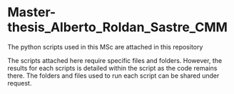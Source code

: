 # Master-thesis_Alberto_Roldan_Sastre_CMM
The python scripts used in this MSc are attached in this repository

The scripts attached here require specific files and folders. However, the results for each scripts is detailed within the script as the code remains there.
The folders and files used to run each script can be shared under request. 

